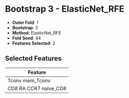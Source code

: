 # Bootstrap 3 - ElasticNet_RFE

- **Outer Fold**: 1
- **Bootstrap**: 3
- **Method**: ElasticNet_RFE
- **Fold Seed**: 44
- **Features Selected**: 2

## Selected Features

| Feature |
|---------|
| Tconv mem_Tconv |
| CD8 RA CCR7 naive_CD8 |
